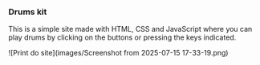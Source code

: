 ### Drums kit

This is a simple site made with HTML, CSS and JavaScript where you can play drums by clicking on the buttons or pressing the keys indicated.

![Print do site](images/Screenshot from 2025-07-15 17-33-19.png)
